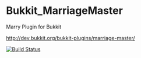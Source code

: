 Bukkit_MarriageMaster
=====================

Marry Plugin for Bukkit

http://dev.bukkit.org/bukkit-plugins/marriage-master/


[![Build Status](https://travis-ci.org/GeorgH93/Bukkit_MarriageMaster.svg?branch=master)](https://travis-ci.org/GeorgH93/Bukkit_MarriageMaster)